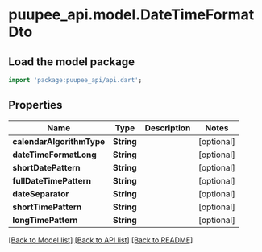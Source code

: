# puupee_api.model.DateTimeFormatDto

## Load the model package
```dart
import 'package:puupee_api/api.dart';
```

## Properties
Name | Type | Description | Notes
------------ | ------------- | ------------- | -------------
**calendarAlgorithmType** | **String** |  | [optional] 
**dateTimeFormatLong** | **String** |  | [optional] 
**shortDatePattern** | **String** |  | [optional] 
**fullDateTimePattern** | **String** |  | [optional] 
**dateSeparator** | **String** |  | [optional] 
**shortTimePattern** | **String** |  | [optional] 
**longTimePattern** | **String** |  | [optional] 

[[Back to Model list]](../README.md#documentation-for-models) [[Back to API list]](../README.md#documentation-for-api-endpoints) [[Back to README]](../README.md)


